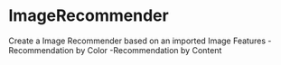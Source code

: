 # ImageRecommender
Create a Image Recommender based on an imported Image
Features
-Recommendation by Color
-Recommendation by Content
